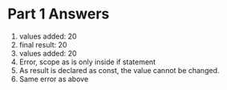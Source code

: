 # Part 1 Answers

1. values added:  20
2. final result:  20
3. values added:  20
4. Error, scope as is only inside if statement
5. As result is declared as const, the value cannot be changed.
6. Same error as above

